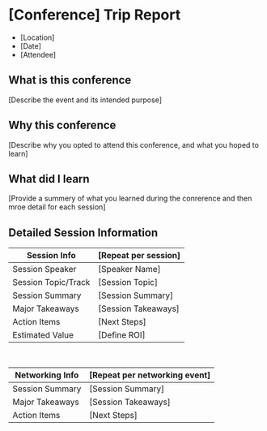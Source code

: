 # [Conference] Trip Report
* [Location]
* [Date]
* [Attendee]

## What is this conference
[Describe the event and its intended purpose]

## Why this conference
[Describe why you opted to attend this conference, and what you hoped to learn]

## What did I learn
[Provide a summery of what you learned during the conrerence and then mroe detail for each session]

## Detailed Session Information

| Session Info | [Repeat per session] |
| --- | - |
| Session Speaker | [Speaker Name] |
| Session Topic/Track | [Session Topic] |
| Session Summary | [Session Summary] |
| Major Takeaways | [Session Takeaways] |
| Action Items | [Next Steps] |
| Estimated Value | [Define ROI] |
</br>

| Networking Info | [Repeat per networking event] |
| --- | - |
| Session Summary | [Session Summary] |
| Major Takeaways | [Session Takeaways] |
| Action Items | [Next Steps] |

